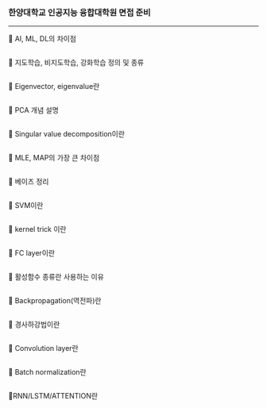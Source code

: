 ### 한양대학교 인공지능 융합대학원 면접 준비
----

🧐 AI, ML, DL의 차이점
```
```

🧐 지도학습, 비지도학습, 강화학습 정의 및 종류
```
```

🧐 Eigenvector, eigenvalue란
```
```
🧐 PCA 개념 설명
```
```
🧐 Singular value decomposition이란
```
```
🧐 MLE, MAP의 가장 큰 차이점
```
```
🧐 베이즈 정리
```
```
🧐 SVM이란
```
```
🧐 kernel trick 이란
```
```
🧐 FC layer이란
```
```
🧐 활성함수 종류란 사용하는 이유
```
```
🧐 Backpropagation(역전파)란
```
```
🧐 경사하강법이란
```
```
🧐 Convolution layer란
```
```
🧐 Batch normalization란
```
```
🧐RNN/LSTM/ATTENTION란
```
```

